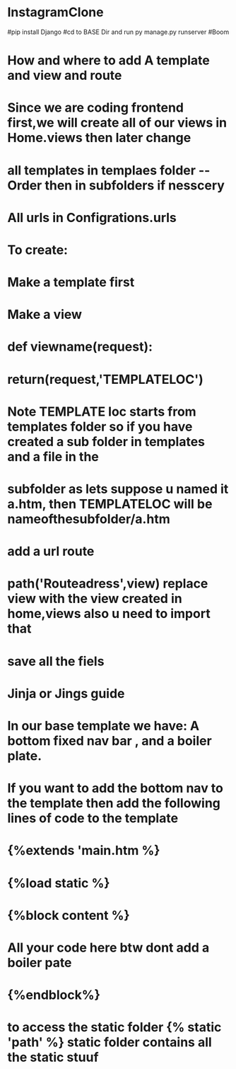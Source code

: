 # InstagramClone
#pip install Django
#cd to BASE Dir and run   py manage.py runserver
#Boom



# How and where to add A template and view and route
# Since we are coding frontend first,we will create all of our views in Home.views   then later change
# all templates in templaes folder -- Order then in subfolders if nesscery
# All urls in Configrations.urls 

# To create:
#   Make a template first
#       Make a view    
#       def viewname(request):
#           return(request,'TEMPLATELOC')

# Note TEMPLATE loc starts from templates folder so if you have created a sub folder in templates and a file in the
# subfolder as lets suppose u named it a.htm, then TEMPLATELOC will be nameofthesubfolder/a.htm

# add a url route
# path('Routeadress',view)  replace view with the view created in  home,views also u need to import that
# save all the fiels



# Jinja or Jings guide


# In our base template we have: A bottom fixed nav bar , and a boiler plate.

# If you want to add the bottom nav to the template then add the following lines of code to the template

# {%extends 'main.htm %}  
# {%load static %}
# {%block content %}
# All your code here      btw dont add a boiler pate 
# {%endblock%}



# to access the static folder    {% static 'path' %}    static folder contains   all the static stuuf